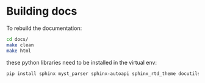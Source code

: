 # Building docs

To rebuild the documentation:

```bash
cd docs/
make clean
make html
```

these python libraries need to be installed in the virtual env:
```bash
pip install sphinx myst_parser sphinx-autoapi sphinx_rtd_theme docutils==0.15 seed-farmer
```
